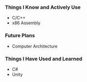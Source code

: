### Things I Know and Actively Use
- C/C++ 
- x86 Assembly

### Future Plans
- Computer Architecture

### Things I Have Used and Learned
- C#
- Unity



